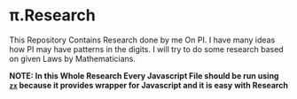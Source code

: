 # π.Research

This Repository Contains Research done by me On PI. I have many ideas how PI may have patterns in the digits. I will try to do some research based on given Laws by Mathematicians.

**NOTE: In this Whole Research Every Javascript File should be run using [`zx`](https://github.com/google/zx) because it provides wrapper for Javascript and it is easy with Research**
